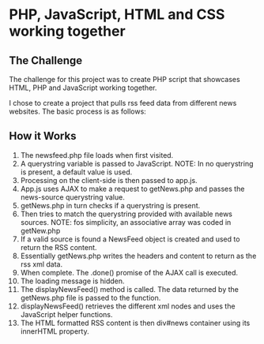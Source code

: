 # PHP, JavaScript, HTML and CSS working together 

## The Challenge
The challenge for this project was to create PHP script that showcases HTML, PHP and JavaScript working together.

I chose to create a project that pulls rss feed data from different news websites.
The basic process is as follows:

## How it Works
1. The newsfeed.php file loads when first visited.
2. A querystring variable is passed to JavaScript. 
   NOTE: In no querystring is present, a default value is used.
3. Processing on the client-side is then passed to app.js.
4. App.js uses AJAX to make a request to getNews.php and passes the news-source querystring value.
5. getNews.php in turn checks if a querystring is present.
6. Then tries to match the querystring provided with available news sources.
    NOTE: fos simplicity, an associative array was coded in getNew.php
7. If a valid source is found a NewsFeed object is created and used to return the RSS content.
8. Essentially getNews.php writes the headers and content to return as the rss xml data.
9. When complete. The .done() promise of the AJAX call is executed.
10. The loading message is hidden.
11. The displayNewsFeed() method is called. The data returned by the getNews.php file is passed to the function.
12. displayNewsFeed() retrieves the different xml nodes and uses the JavaScript helper functions.
13. The HTML formatted RSS content is then div#news container using its innerHTML property.
